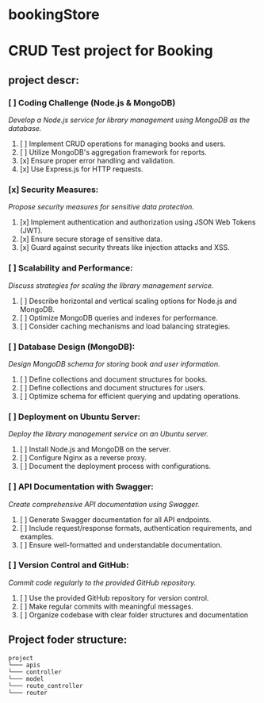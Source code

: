 # bookingStore

# CRUD Test project for Booking

## project descr:

### [ ] Coding Challenge (Node.js & MongoDB)
*Develop a Node.js service for library management using MongoDB as the database.*
1. [ ] Implement CRUD operations for managing books and users.
2. [ ] Utilize MongoDB's aggregation framework for reports.
3. [x] Ensure proper error handling and validation.
4. [x] Use Express.js for HTTP requests.

### [x] Security Measures:
*Propose security measures for sensitive data protection.*
1. [x] Implement authentication and authorization using JSON Web Tokens (JWT).
2. [x] Ensure secure storage of sensitive data.
3. [x] Guard against security threats like injection attacks and XSS.

### [ ] Scalability and Performance:
*Discuss strategies for scaling the library management service.*
1. [ ] Describe horizontal and vertical scaling options for Node.js and MongoDB.
2. [ ] Optimize MongoDB queries and indexes for performance.
3. [ ] Consider caching mechanisms and load balancing strategies.

### [ ] Database Design (MongoDB):
*Design MongoDB schema for storing book and user information.*
1. [ ] Define collections and document structures for books.
2. [ ] Define collections and document structures for users. 
3. [ ] Optimize schema for efficient querying and updating operations. 

### [ ] Deployment on Ubuntu Server:
*Deploy the library management service on an Ubuntu server.*
1. [ ] Install Node.js and MongoDB on the server.
2. [ ] Configure Nginx as a reverse proxy.
3. [ ] Document the deployment process with configurations.

### [ ] API Documentation with Swagger:
*Create comprehensive API documentation using Swagger.*
1. [ ] Generate Swagger documentation for all API endpoints.
2. [ ] Include request/response formats, authentication requirements, and examples.
3. [ ] Ensure well-formatted and understandable documentation.

### [ ] Version Control and GitHub:
*Commit code regularly to the provided GitHub repository.*
1. [ ] Use the provided GitHub repository for version control.
2. [ ] Make regular commits with meaningful messages.
3. [ ] Organize codebase with clear folder structures and documentation

## Project foder structure:

```
project
└─── apis
└─── controller
└─── model
└─── route_controller
└─── router
```
